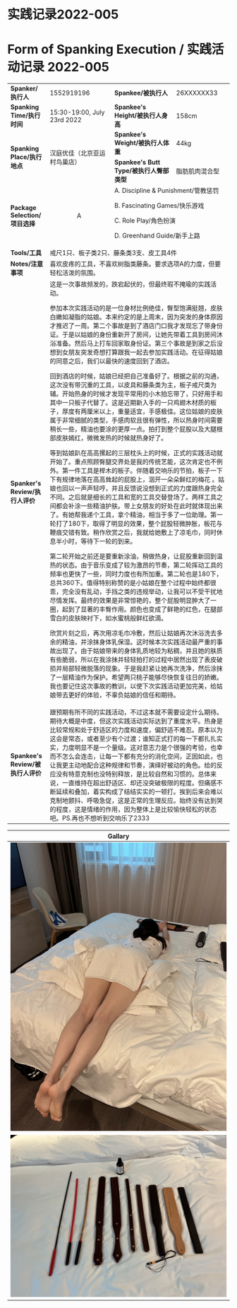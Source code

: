 # 实践记录2022-005

# Form of Spanking Execution / 实践活动记录 2022-005
<table>
    <tr>
        <td><b>Spanker/执行人</b></td>
        <td>1552919196</td>
        <td><b>Spankee/被执行人</b></td>
        <td>26XXXXXX33</td>
    </tr>
    <tr>
        <td><b>Spanking Time/执行时间</b></td>
        <td>15:30-19:00, July 23rd 2022</td>
        <td><b>Spankee's Height/被执行人身高</b></td>
        <td>158cm</td>
    </tr>
    <tr>
        <td rowspan=2><b>Spanking Place/执行地点</b></td>
        <td rowspan=2>汉庭优佳（北京亚运村鸟巢店）</td>
        <td><b>Spankee's Weight/被执行人体重</b></td>
        <td>44kg</td>
    </tr> 
    <tr>
        <td><b>Spankee's Butt Type/被执行人臀部类型</b></td>
        <td>脂肪肌肉混合型</td>
    </tr>
    <tr>
        <td><b>Package Selection/项目选择</b></td>
        <td style="text-align: center;">A</td>
        <td colspan =2>
        A. Discipline & Punishment/管教惩罚

B. Fascinating Games/快乐游戏

C. Role Play/角色扮演

D. Greenhand Guide/新手上路
        </td>
    </tr>
    <tr>
        <td><b>Tools/工具</b></td>
        <td colspan=3>戒尺1只、板子类2只、藤条类3支、皮工具4件</td>
    </tr>
    <tr>
        <td><b>Notes/注意事项</b></td>
        <td colspan=3>喜欢皮疼的工具，不喜欢树脂类藤条。要求选项A的力度，但要轻松活泼的氛围。</td>
    </tr>
    <tr>
        <td><b>Spanker's Review/执行人评价</b></td>
        <td colspan=3>这是一次事故频发的，跌宕起伏的，但最终瑕不掩瑜的实践活动。

参加本次实践活动的是一位身材比例绝佳，臀型饱满挺翘，皮肤白嫩如凝脂的姑娘。本来约定的是上周末，因为突发的身体原因才推迟了一周。第二个事故是到了酒店门口我才发现忘了带身份证。于是以姑娘的身份重新开了房间，让她先带着工具到房间沐浴准备。然后马上打车回家取身份证。第三个事故是到家之后没想到女朋友突发奇想打算跟我一起去参加实践活动。在征得姑娘的同意之后，我们以最快的速度回到了酒店。

回到酒店的时候，姑娘已经把自己准备好了。根据之前的沟通，这次没有带沉重的工具，以皮具和藤条类为主，板子戒尺类为辅。开始热身的时候才发现平常用的小木拍忘带了，只好用手和其中一只板子代替了。这是近期新入手的一只鸡翅木材质的板子，厚度有两厘米以上，重量适宜，手感极佳。这位姑娘的皮肤属于非常细腻的类型，手感肉软且很有弹性，所以热身时间需要稍长一些，精油也要涂的更厚一点。拍打到整个屁股以及大腿根部皮肤嫣红，微微发热的时候就热身好了。

等到姑娘趴在高高摞起的三层枕头上的时候，正式的实践活动就开始了。重点照顾臀腿交界处是我的传统艺能，这次肯定也不例外。第一件工具是榉木的板子。伴随着交响乐的节拍，板子一下下有规律地落在高高耸起的屁股上，洇开一朵朵鲜红的梅花 。姑娘也回以一声声轻哼，并且反馈说没想到正式的力度跟热身完全不同。之后就是细长的工具和宽的工具交替登场了。两样工具之间都会补涂一些精油护肤。带上女朋友的好处在此时就体现出来了。有她帮我递个工具，拿个精油，相当于多了一位助理。第一轮打了180下，取得了明显的效果，整个屁股轻微肿胀，板花与鞭痕交错有致。稍作欣赏之后，我就给她敷上了凉毛巾，同时休息半小时，等待下一轮的到来。

第二轮开始之前还是要重新涂油，稍做热身，让屁股重新回到温热的状态。由于音乐变成了较为激昂的节奏，第二轮挥动工具的频率也更快了一些，同时力度也有所加重。第二轮也是180下，总共360下。值得特别称赞的是小姑娘在整个过程中始终都很乖，完全没有乱动，手挡之类的违规举动，让我可以不受干扰地尽情发挥。最终的效果是非常惊艳的，整个屁股明显肿大了一圈，起到了显著的丰臀作用。颜色也变成了鲜艳的红色，在腿部雪白的皮肤映衬下，如水蜜桃般鲜红欲滴。

欣赏片刻之后，再次用凉毛巾冷敷，然后让姑娘再次沐浴洗去多余的精油，并涂抹身体乳保湿。这时候本次实践活动最严重的事故出现了。由于姑娘带来的身体乳质地较为粘稠，并且她的肤质有些脆弱，所以在我涂抹并轻轻拍打的过程中居然出现了表皮破损并局部轻微脱落的现象。于是我赶紧让她再次洗净，然后涂抹了一层精油作为保护。希望两只桃子能够尽快恢复往日的娇嫩。我也要记住这次事故的教训，以使下次实践活动更加完美，给姑娘带去更好的体验，不辜负姑娘的信任和期待。
        </td>
    </tr>
    <tr>
        <td><b>Spankee's Review/被执行人评价 </b></td>
        <td colspan=3>跟预期有所不同的实践活动，不过这本就不需要设定什么期待。期待大概是中度，但这次实践活动实际达到了重度水平。热身是比较常规和处于舒适区的力度和速度，偏舒适不难忍。原本以为这会是常态，或者至少有个过渡；谁知正式打的每一下都扎扎实实，力度明显不是一个量级。这对意志力是个很强的考验，也幸而不怎么会连击，让每一下都有充分的消化空间，正因如此，也让我更主动地配合这种规律和节奏，演绎好被动的角色。给的反应没有特意克制也没特别释放，是比较自然和习惯的。总体来说，一直维持在超出舒适区、却还没突破极限的程度。但痛感不断延续和叠加，着实构成了结结实实的一顿打。挨到后来会难以克制地颤抖、呼吸急促，这是正常的生理反应。始终没有达到哭的程度，这是情绪的作用，因为整体上是比较愉快轻松的状态吧。PS.再也不想听到交响乐了2333</td>
    </tr>
</table>

|**Gallary**|
|---|
|![冷敷图](/images/2022-005.jpg "冷敷")
![工具图](/images/tools-2022-005.jpg "工具")|
